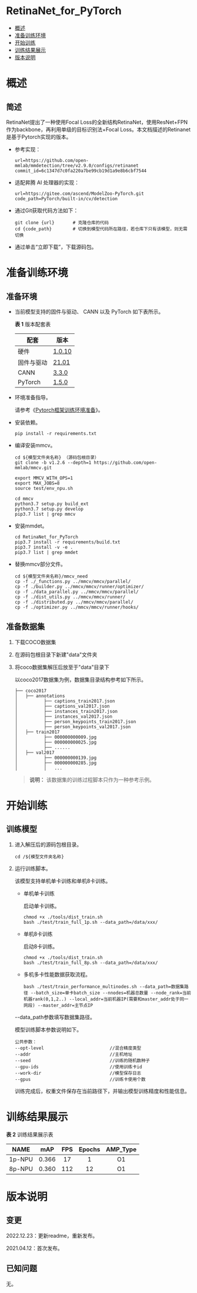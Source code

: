 # RetinaNet_for_PyTorch

-   [概述](#概述)
-   [准备训练环境](#准备训练环境)
-   [开始训练](#开始训练)
-   [训练结果展示](#训练结果展示)
-   [版本说明](#版本说明)

# 概述

## 简述

RetinaNet提出了一种使用Focal Loss的全新结构RetinaNet，使用ResNet+FPN作为backbone，再利用单级的目标识别法+Focal Loss。本文档描述的Retinanet是基于Pytorch实现的版本。

- 参考实现：

  ```
  url=https://github.com/open-mmlab/mmdetection/tree/v2.9.0/configs/retinanet
  commit_id=6c1347d7c0fa220a7be99cb19d1a9e8b6cbf7544
  ```

- 适配昇腾 AI 处理器的实现：

  ```
  url=https://gitee.com/ascend/ModelZoo-PyTorch.git
  code_path=PyTorch/built-in/cv/detection
  ```

- 通过Git获取代码方法如下：

  ```
  git clone {url}       # 克隆仓库的代码
  cd {code_path}        # 切换到模型代码所在路径，若仓库下只有该模型，则无需切换
  ```

- 通过单击“立即下载”，下载源码包。

# 准备训练环境

## 准备环境

- 当前模型支持的固件与驱动、 CANN 以及 PyTorch 如下表所示。

  **表 1**  版本配套表

  | 配套       | 版本                                                         |
  | ---------- | ------------------------------------------------------------ |
  | 硬件    | [1.0.10](https://www.hiascend.com/hardware/firmware-drivers?tag=commercial) |
  | 固件与驱动 | [21.01](https://www.hiascend.com/hardware/firmware-drivers?tag=commercial) |
  | CANN       | [3.3.0](https://www.hiascend.com/software/cann/commercial?version=3.3.0) |
  | PyTorch    | [1.5.0](https://gitee.com/ascend/pytorch/tree/v1.5.0/)       |

- 环境准备指导。

  请参考《[Pytorch框架训练环境准备](https://www.hiascend.com/document/detail/zh/ModelZoo/pytorchframework/ptes)》。

- 安装依赖。

  ```
  pip install -r requirements.txt
  ```
- 编译安装mmcv。

  ```
  cd ${模型文件夹名称} （源码包根目录）
  git clone -b v1.2.6 --depth=1 https://github.com/open-mmlab/mmcv.git

  export MMCV_WITH_OPS=1
  export MAX_JOBS=8
  source test/env_npu.sh

  cd mmcv
  python3.7 setup.py build_ext
  python3.7 setup.py develop
  pip3.7 list | grep mmcv
  ```

- 安装mmdet。

  ```
  cd RetinaNet_for_PyTorch
  pip3.7 install -r requirements/build.txt
  pip3.7 install -v -e .
  pip3.7 list | grep mmdet
  ```

- 替换mmcv部分文件。

  ```
  cd ${模型文件夹名称}/mmcv_need
  cp -f ./_functions.py ../mmcv/mmcv/parallel/
  cp -f ./builder.py ../mmcv/mmcv/runner/optimizer/
  cp -f ./data_parallel.py ../mmcv/mmcv/parallel/
  cp -f ./dist_utils.py ../mmcv/mmcv/runner/
  cp -f ./distributed.py ../mmcv/mmcv/parallel/
  cp -f ./optimizer.py ../mmcv/mmcv/runner/hooks/ 
  ```

## 准备数据集

1. 下载COCO数据集

2. 在源码包根目录下新建"data"文件夹

3. 将coco数据集解压后放至于"data"目录下

   以coco2017数据集为例，数据集目录结构参考如下所示。

   ```
   ├── coco2017
   │   ├── annotations
   │          ├── captions_train2017.json
   │          ├── captions_val2017.json
   │          ├── instances_train2017.json
   │          ├── instances_val2017.json
   │          ├── person_keypoints_train2017.json
   │          ├── person_keypoints_val2017.json
   │   ├── train2017
   │          ├── 000000000009.jpg
   │          ├── 000000000025.jpg
   │          ├── ......
   │   ├── val2017
   │          ├── 000000000139.jpg
   │          ├── 000000000285.jpg
   │          │   ...              
   ```

   > **说明：** 
   > 该数据集的训练过程脚本只作为一种参考示例。

# 开始训练

## 训练模型

1. 进入解压后的源码包根目录。

   ```
   cd /${模型文件夹名称} 
   ```

2. 运行训练脚本。

   该模型支持单机单卡训练和单机8卡训练。

   - 单机单卡训练

     启动单卡训练。

     ```
     chmod +x ./tools/dist_train.sh
     bash ./test/train_full_1p.sh --data_path=/data/xxx/
     ```

   - 单机8卡训练

     启动8卡训练。
   
     ```
     chmod +x ./tools/dist_train.sh
     bash ./test/train_full_8p.sh --data_path=/data/xxx/
     ```
   
   - 多机多卡性能数据获取流程。

     ```
     bash ./test/train_performance_multinodes.sh --data_path=数据集路径 --batch_size=单卡batch_size --nnodes=机器总数量 --node_rank=当前机器rank(0,1,2..) --local_addr=当前机器IP(需要和master_addr处于同一网段) --master_addr=主节点IP
     ```

   --data\_path参数填写数据集路径。

   模型训练脚本参数说明如下。
   
   ```
   公共参数：
   --opt-level                         //混合精度类型
   --addr                              //主机地址
   --seed                              //训练的随机数种子
   --gpu-ids                           //使用训练卡id
   --work-dir                          //模型保存日志
   --gpus                              //训练卡使用个数
   ```
   
   训练完成后，权重文件保存在当前路径下，并输出模型训练精度和性能信息。

# 训练结果展示

**表 2**  训练结果展示表

|  NAME  |  mAP  | FPS  | Epochs | AMP_Type |
| :----: | :---: | :--: | :----: | :------: |
| 1p-NPU | 0.366 |  17  |   1    |    O1    |
| 8p-NPU | 0.360 | 112  |   12   |    O1    |

# 版本说明

## 变更

2022.12.23：更新readme，重新发布。

2021.04.12：首次发布。

## 已知问题

无。